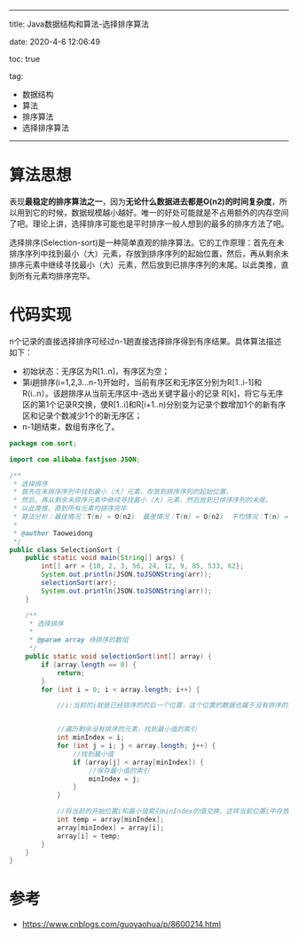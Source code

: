 ----------
title:  Java数据结构和算法-选择排序算法

date: 2020-4-6 12:06:49

toc: true

tag: 

- 数据结构
- 算法
- 排序算法
- 选择排序算法

----------

# 算法思想

表现**最稳定的排序算法之一**，因为**无论什么数据进去都是O(n2)的时间复杂度**，所以用到它的时候，数据规模越小越好。唯一的好处可能就是不占用额外的内存空间了吧。理论上讲，选择排序可能也是平时排序一般人想到的最多的排序方法了吧。

选择排序(Selection-sort)是一种简单直观的排序算法。它的工作原理：首先在未排序序列中找到最小（大）元素，存放到排序序列的起始位置，然后，再从剩余未排序元素中继续寻找最小（大）元素，然后放到已排序序列的末尾。以此类推，直到所有元素均排序完毕。 

# 代码实现

n个记录的直接选择排序可经过n-1趟直接选择排序得到有序结果。具体算法描述如下：

- 初始状态：无序区为R[1..n]，有序区为空；
- 第i趟排序(i=1,2,3…n-1)开始时，当前有序区和无序区分别为R[1..i-1]和R(i..n）。该趟排序从当前无序区中-选出关键字最小的记录 R[k]，将它与无序区的第1个记录R交换，使R[1..i]和R[i+1..n)分别变为记录个数增加1个的新有序区和记录个数减少1个的新无序区；
- n-1趟结束，数组有序化了。

```java
package com.sort;

import com.alibaba.fastjson.JSON;

/**
 * 选择排序
 * 首先在未排序序列中找到最小（大）元素，存放到排序序列的起始位置，
 * 然后，再从剩余未排序元素中继续寻找最小（大）元素，然后放到已排序序列的末尾。
 * 以此类推，直到所有元素均排序完毕
 * 算法分析：最佳情况：T(n) = O(n2)  最差情况：T(n) = O(n2)  平均情况：T(n) = O(n2)
 *
 * @author Taoweidong
 */
public class SelectionSort {
    public static void main(String[] args) {
        int[] arr = {10, 2, 3, 56, 24, 12, 9, 85, 533, 62};
        System.out.println(JSON.toJSONString(arr));
        selectionSort(arr);
        System.out.println(JSON.toJSONString(arr));
    }

    /**
     * 选择排序
     *
     * @param array 待排序的数组
     */
    public static void selectionSort(int[] array) {
        if (array.length == 0) {
            return;
        }
        for (int i = 0; i < array.length; i++) {

            //i:当前的i就是已经排序的的后一个位置，这个位置的数据也属于没有排序的元素，所以也参与下面找最小值索引的方法


            //遍历剩余没有排序的元素，找到最小值的索引
            int minIndex = i;
            for (int j = i; j < array.length; j++) {
                //找到最小值
                if (array[j] < array[minIndex]) {
                    //保存最小值的索引
                    minIndex = j;
                }
            }

            //将当前的开始位置i和最小值索引minIndex的值交换，这样当前位置i中存放的就是当前剩余待排序数字中的最小值
            int temp = array[minIndex];
            array[minIndex] = array[i];
            array[i] = temp;
        }
    }
}

```



# 参考

- https://www.cnblogs.com/guoyaohua/p/8600214.html